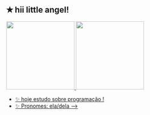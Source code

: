 ## ✭ hii little angel!
<div>
  <a href="https://beacons.ai/rafaballerini">
  <img height="180em" src="https://github-readme-stats.vercel.app/api?username=aggiers&show_icons-tatheme-darkßinclude_all_commits=true&count_private-true"/> 
  <img height="180em" src="https://github-readme-stats.vercel.app/api/top-langs/?username-aggiers&layout-compact langs count-16&theme-dracula"/>
</div>

- ✨ hoje estudo sobre programação !
- ✨ Pronomes: ela/dela
-->
